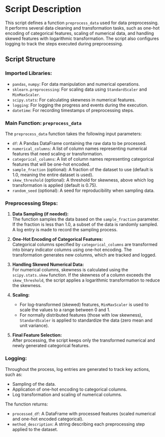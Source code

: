 # Script Description

This script defines a function `preprocess_data` used for data preprocessing. It performs several data cleaning and transformation tasks, such as one-hot encoding of categorical features, scaling of numerical data, and handling skewed features with logarithmic transformation. The script also configures logging to track the steps executed during preprocessing.

## Script Structure

### Imported Libraries:
- `pandas`, `numpy`: For data manipulation and numerical operations.
- `sklearn.preprocessing`: For scaling data using `StandardScaler` and `MinMaxScaler`.
- `scipy.stats`: For calculating skewness in numerical features.
- `logging`: For logging the progress and events during the execution.
- `datetime`: For recording timestamps of preprocessing steps.

### Main Function: `preprocess_data`

The `preprocess_data` function takes the following input parameters:
- `df`: A Pandas DataFrame containing the raw data to be processed.
- `numerical_columns`: A list of column names representing numerical features that need scaling or transformation.
- `categorical_columns`: A list of column names representing categorical features that will be one-hot encoded.
- `sample_fraction` (optional): A fraction of the dataset to use (default is 1.0, meaning the entire dataset is used).
- `skew_threshold` (optional): A threshold for skewness, above which log transformation is applied (default is 0.75).
- `random_seed` (optional): A seed for reproducibility when sampling data.

### Preprocessing Steps:

1. **Data Sampling (if needed):**  
   The function samples the data based on the `sample_fraction` parameter. If the fraction is less than 1.0, a subset of the data is randomly sampled. A log entry is made to record the sampling process.

2. **One-Hot Encoding of Categorical Features:**  
   Categorical columns specified by `categorical_columns` are transformed into binary indicator columns using one-hot encoding. The transformation generates new columns, which are tracked and logged.

3. **Handling Skewed Numerical Data:**  
   For numerical columns, skewness is calculated using the `scipy.stats.skew` function. If the skewness of a column exceeds the `skew_threshold`, the script applies a logarithmic transformation to reduce the skewness.

4. **Scaling:**  
   - For log-transformed (skewed) features, `MinMaxScaler` is used to scale the values to a range between 0 and 1.
   - For normally distributed features (those with low skewness), `StandardScaler` is applied to standardize the data (zero mean and unit variance).

5. **Final Feature Selection:**  
   After processing, the script keeps only the transformed numerical and newly generated categorical features.

### Logging:
Throughout the process, log entries are generated to track key actions, such as:
- Sampling of the data.
- Application of one-hot encoding to categorical columns.
- Log transformation and scaling of numerical columns.

The function returns:
- `processed_df`: A DataFrame with processed features (scaled numerical and one-hot encoded categorical).
- `method_description`: A string describing each preprocessing step applied to the dataset.
